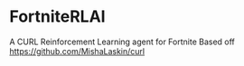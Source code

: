 # FortniteRLAI
 A CURL Reinforcement Learning agent for Fortnite 
 Based off https://github.com/MishaLaskin/curl
